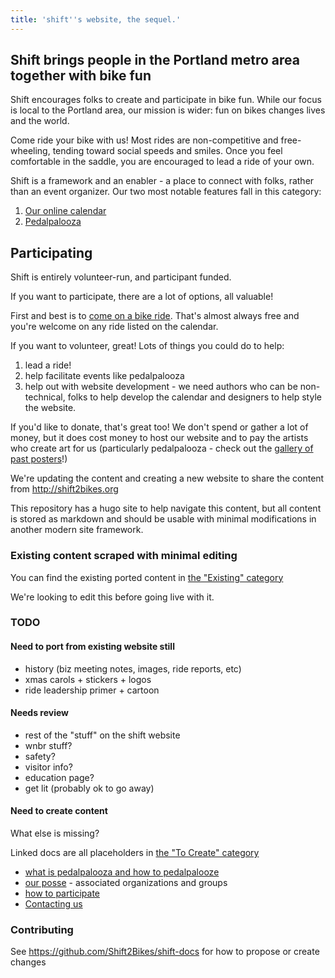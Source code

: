 ```yaml
---
title: 'shift''s website, the sequel.'
---
```

## Shift brings people in the Portland metro area together with bike fun

Shift encourages folks to create and participate in bike fun.  While our focus is local to the Portland area, our mission is wider:  fun on bikes changes lives and the world.

Come ride your bike with us! Most rides are non-competitive and free-wheeling, tending toward social speeds and smiles. Once you feel comfortable in the saddle, you are encouraged to lead a ride of your own.

Shift is a framework and an enabler - a place to connect with folks, rather than an event organizer.  Our two most notable features fall in this category:

1. [Our online calendar](https://shift2bikes.org/fun)
2. [Pedalpalooza](/pedalpalooza)

## Participating

Shift is entirely volunteer-run, and participant funded.  

If you want to participate, there are a lot of options, all valuable!

First and best is to [come on a bike ride](https://shift2bikes.org/fun).  That's almost always free and you're welcome on any ride listed on the calendar.

If you want to volunteer, great!  Lots of things you could do to help:

1. lead a ride!
2. help facilitate events like pedalpalooza
3. help out with website development - we need authors who can be non-technical, folks to help develop the calendar and designers to help style the website.

If you'd like to donate, that's great too! We don't spend or gather a lot of money, but it does cost money to host our website and to pay the artists who create art for us (particularly pedalpalooza - check out the [gallery of past posters](/gallery)!)


We're updating the content and creating a new website to share the content from http://shift2bikes.org

This repository has a hugo site to help navigate this content, but all content is stored as markdown and should be usable with minimal modifications in another modern site framework.

### Existing content scraped with minimal editing

You can find the existing ported content in [the "Existing" category](/existing)

We're looking to edit this before going live with it.

### TODO

#### Need to port from existing website still

* history (biz meeting notes, images, ride reports, etc)
* xmas carols + stickers + logos
* ride leadership primer + cartoon

#### Needs review

* rest of the "stuff" on the shift website
* wnbr stuff?
* safety?
* visitor info?
* education page?
* get lit (probably ok to go away)

#### Need to create content

What else is missing?

Linked docs are all placeholders in [the "To Create" category](/to-create)

* [what is pedalpalooza and how to pedalpalooze](/pedalpalooza.md)
* [our posse](/posse.md) - associated organizations and groups
* [how to participate](/participation.md)
* [Contacting us](/contact.md)

### Contributing

See https://github.com/Shift2Bikes/shift-docs for how to propose or create changes
